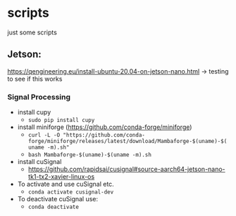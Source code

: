 # scripts

just some scripts

## Jetson:
https://qengineering.eu/install-ubuntu-20.04-on-jetson-nano.html -> testing to see if this works

### Signal Processing
- install cupy
	- ```sudo pip install cupy```
- install miniforge (https://github.com/conda-forge/miniforge)
	- ```curl -L -O "https://github.com/conda-forge/miniforge/releases/latest/download/Mambaforge-$(uname)-$(uname -m).sh"```
	- ```bash Mambaforge-$(uname)-$(uname -m).sh```
- install cuSignal
	- https://github.com/rapidsai/cusignal#source-aarch64-jetson-nano-tk1-tx2-xavier-linux-os
- To activate and use cuSignal etc.
	- ```conda activate cusignal-dev```
- To deactivate cuSignal use:
	- ```conda deactivate```
